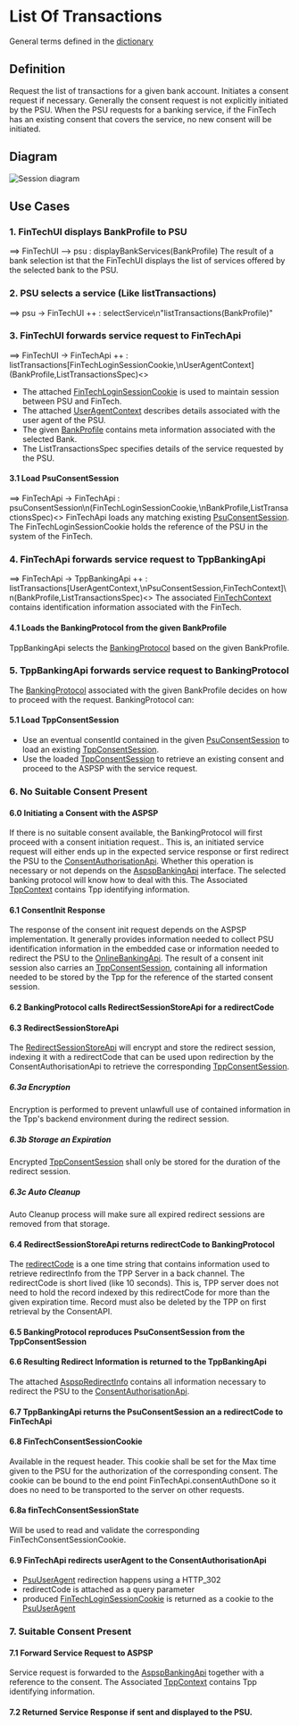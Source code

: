 # List Of Transactions
General terms defined in the [dictionary](dictionary.md)

## Definition
Request the list of transactions for a given bank account. Initiates a consent request if necessary. Generally the consent request is not explicitly initiated by the PSU. When the PSU requests for a banking service, if the FinTech has an existing consent that covers the service, no new consent will be initiated.

## Diagram
![Session diagram](http://www.plantuml.com/plantuml/proxy?src=https://raw.githubusercontent.com/adorsys/open-banking-gateway/gh-pages/docs/architecture/diagrams/useCases/4-initiateAisConsent.puml&fmt=svg&vvv=1&sanitize=true)  

## Use Cases
### 1. FinTechUI displays BankProfile to PSU
==> FinTechUI --> psu : displayBankServices(BankProfile)
The result of a bank selection ist that the FinTechUI displays the list of services offered by the selected bank to the PSU.

### 2. PSU selects a service (Like listTransactions)
==> psu -> FinTechUI ++ : selectService\n"listTransactions(BankProfile)"

### 3. FinTechUI forwards service request to FinTechApi
==> FinTechUI -> FinTechApi ++ : listTransactions\[FinTechLoginSessionCookie,\nUserAgentContext\](BankProfile,ListTransactionsSpec)<>
- The attached [FinTechLoginSessionCookie](dictionary.md#FinTechLoginSessionCookie) is used to maintain session between PSU and FinTech.
- The attached [UserAgentContext](dictionary.md#UserAgentContext) describes details associated with the user agent of the PSU.
- The given [BankProfile](dictionary.md#BankProfile) contains meta information associated with the selected Bank.
- The ListTransactionsSpec specifies details of the service requested by the PSU.

#### 3.1 Load PsuConsentSession
==> FinTechApi -> FinTechApi : psuConsentSession\n(FinTechLoginSessionCookie,\nBankProfile,ListTransactionsSpec)<>
FinTechApi loads any matching existing [PsuConsentSession](dictionary.md#PsuConsentSession). The FinTechLoginSessionCookie holds the reference of the PSU in the system of the FinTech.

### 4. FinTechApi forwards service request to TppBankingApi
==> FinTechApi -> TppBankingApi ++ : listTransactions\[UserAgentContext,\nPsuConsentSession,FinTechContext\]\n(BankProfile,ListTransactionsSpec)<>
The associated [FinTechContext](dictionary.md#FinTechContext) contains identification information associated with the FinTech.

#### 4.1 Loads the BankingProtocol from the given BankProfile
TppBankingApi selects the [BankingProtocol](dictionary.md#BankingProtocol) based on the given BankProfile.

### 5. TppBankingApi forwards service request to BankingProtocol
The [BankingProtocol](dictionary.md#BankingProtocol) associated with the given BankProfile decides on how to proceed with the request. 
BankingProtocol can:

#### 5.1 Load TppConsentSession
- Use an eventual consentId contained in the given [PsuConsentSession](dictionary.md#PsuConsentSession) to load an existing [TppConsentSession](dictionary.md#TppConsentSession). 
- Use the loaded [TppConsentSession](dictionary.md#TppConsentSession) to retrieve an existing consent and proceed to the ASPSP with the service request.

### 6. No Suitable Consent Present
#### 6.0 Initiating a Consent with the ASPSP
If there is no suitable consent available, the BankingProtocol will first proceed with a consent initiation request.. This is, an initiated service request will either ends up in the expected service response or first redirect the PSU to the [ConsentAuthorisationApi](dictionary.md#ConsentAuthorisationApi).
Whether this operation is necessary or not depends on the [AspspBankingApi](dictionary.mdAspspBankingApi) interface. The selected banking protocol will know how to deal with this.
The Associated [TppContext](dictionary.md#TppContext) contains Tpp identifying information.

#### 6.1 ConsentInit Response
The response of the consent init request depends on the ASPSP implementation. It generally provides information needed to collect PSU identification information in the embedded case or information needed to redirect the PSU to the [OnlineBankingApi](dictionary.md#OnlineBankingApi).
The result of a consent init session also carries an [TppConsentSession](dictionary.md#TppConsentSession), containing all information needed to be stored by the Tpp for the reference of the started consent session.

#### 6.2 BankingProtocol calls RedirectSessionStoreApi for a redirectCode

#### 6.3 RedirectSessionStoreApi
The [RedirectSessionStoreApi](dictionary.md#RedirectSessionStoreApi) will encrypt and store the redirect session, indexing it with a redirectCode that can be used upon redirection by the ConsentAuthorisationApi to retrieve the corresponding [TppConsentSession](dictionary.md#TppConsentSession).
 
##### 6.3a Encryption
Encryption is performed to prevent unlawfull use of contained information in the Tpp's backend environment during the redirect session.

##### 6.3b Storage an Expiration
Encrypted [TppConsentSession](dictionary.md#TppConsentSession) shall only be stored for the duration of the redirect session.

##### 6.3c Auto Cleanup
Auto Cleanup process will make sure all expired redirect sessions are removed from that storage.

#### 6.4 RedirectSessionStoreApi returns redirectCode to BankingProtocol
The [redirectCode](dictionary.md#redirectCode) is a one time string that contains information used to retrieve redirectInfo from the TPP Server in a back channel.
The redirectCode is short lived (like 10 seconds). This is, TPP server does not need to hold the record indexed by this redirectCode for more than the given expiration time. Record must also be deleted by the TPP on first retrieval by the ConsentAPI.

#### 6.5 BankingProtocol reproduces PsuConsentSession from the TppConsentSession

#### 6.6 Resulting Redirect Information is returned to the TppBankingApi
The attached [AspspRedirectInfo](dictionary.md#AspspRedirectInfo) contains all information necessary to redirect the PSU to the [ConsentAuthorisationApi](dictionary.md#ConsentAuthorisationApi).

#### 6.7 TppBankingApi returns the PsuConsentSession an a redirectCode to FinTechApi

#### 6.8 FinTechConsentSessionCookie
Available in the request header. This cookie shall be set for the Max time given to the PSU for the authorization of the corresponding consent. The cookie can be bound to the end point FinTechApi.consentAuthDone so it does no need to be transported to the server on other requests. 

#### 6.8a finTechConsentSessionState
Will be used to read and validate the corresponding FinTechConsentSessionCookie.

#### 6.9 FinTechApi redirects userAgent to the ConsentAuthorisationApi
- [PsuUserAgent](dictionary.md#PsuUserAgent) redirection happens using a HTTP_302
- redirectCode is attached as a query parameter
- produced [FinTechLoginSessionCookie](dictionary.md#FinTechLoginSessionCookie) is returned as a cookie to the [PsuUserAgent](dictionary.md#PsuUserAgent)

### 7. Suitable Consent Present

#### 7.1 Forward Service Request to ASPSP
Service request is forwarded to the [AspspBankingApi](dictionary.md#AspspBankingApi) together with a reference to the consent.
The Associated [TppContext](dictionary.md#TppContext) contains Tpp identifying information.

#### 7.2 Returned Service Response if sent and displayed to the PSU.

